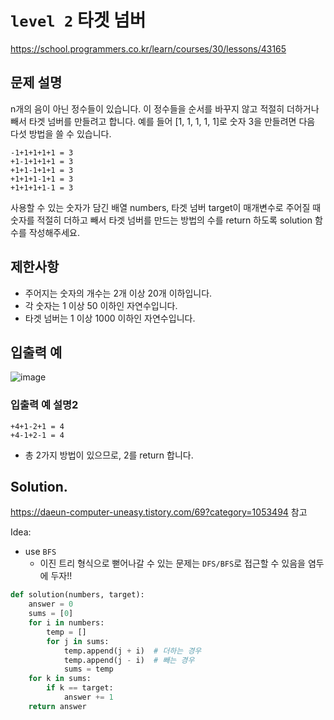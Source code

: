 # `level 2` 타겟 넘버
https://school.programmers.co.kr/learn/courses/30/lessons/43165

## 문제 설명
n개의 음이 아닌 정수들이 있습니다. 이 정수들을 순서를 바꾸지 않고 적절히 더하거나 빼서 타겟 넘버를 만들려고 합니다. 예를 들어 [1, 1, 1, 1, 1]로 숫자 3을 만들려면 다음 다섯 방법을 쓸 수 있습니다.
```
-1+1+1+1+1 = 3
+1-1+1+1+1 = 3
+1+1-1+1+1 = 3
+1+1+1-1+1 = 3
+1+1+1+1-1 = 3
```
사용할 수 있는 숫자가 담긴 배열 numbers, 타겟 넘버 target이 매개변수로 주어질 때 숫자를 적절히 더하고 빼서 타겟 넘버를 만드는 방법의 수를 return 하도록 solution 함수를 작성해주세요.

## 제한사항
- 주어지는 숫자의 개수는 2개 이상 20개 이하입니다.
- 각 숫자는 1 이상 50 이하인 자연수입니다.
- 타겟 넘버는 1 이상 1000 이하인 자연수입니다.

## 입출력 예
![image](https://github.com/ultimate-mj/Coding-test-practice/assets/122213470/49974a76-05d0-4665-a7d1-4c15f1400316)

### 입출력 예 설명2
```
+4+1-2+1 = 4
+4-1+2-1 = 4
```
- 총 2가지 방법이 있으므로, 2를 return 합니다.

## Solution.
https://daeun-computer-uneasy.tistory.com/69?category=1053494 참고

Idea:
- use `BFS`
  + 이진 트리 형식으로 뻗어나갈 수 있는 문제는 `DFS/BFS`로 접근할 수 있음을 염두에 두자!!

```python
def solution(numbers, target):
    answer = 0
    sums = [0]
    for i in numbers:
        temp = []
        for j in sums:
            temp.append(j + i)  # 더하는 경우
            temp.append(j - i)  # 빼는 경우
            sums = temp
    for k in sums:
        if k == target:
            answer += 1
    return answer
```

